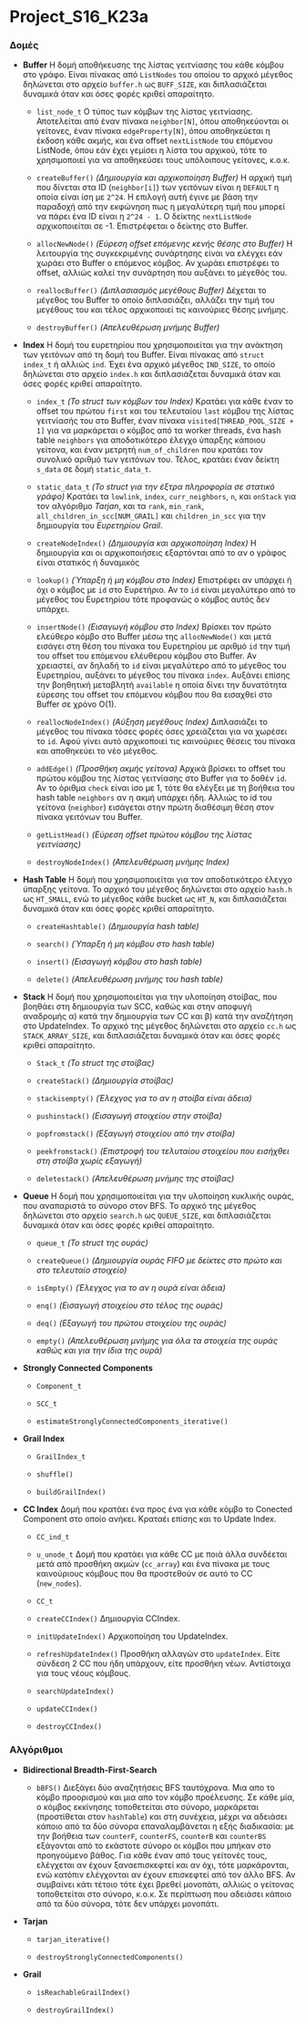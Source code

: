 # Project_S16_K23a

### Δομές

* __Buffer__
    Η δομή αποθήκευσης της λίστας γειτνίασης του κάθε κόμβου στο γράφο. Είναι πίνακας από `ListNodes` του οποίου το αρχικό μέγεθος δηλώνεται στο αρχείο `buffer.h` ως `BUFF_SIZE`, και διπλασιάζεται δυναμικά όταν και όσες φορές κριθεί απαραίτητο.

    * `list_node_t`
    Ο τύπος των κόμβων της λίστας γειτνίασης. Αποτελείται από έναν πίνακα `neighbor[N]`, όπου αποθηκεύονται οι γείτονες, έναν πίνακα `edgeProperty[N]`, όπου αποθηκεύεται η έκδοση κάθε ακμής, και ένα offset `nextListNode` του επόμενου ListNode, όπου εάν έχει γεμίσει η λίστα του αρχικού, τότε το χρησιμοποιεί για να αποθηκεύσει τους υπόλοιπους γείτονες, κ.ο.κ.

    * `createBuffer()`  _(Δημιουργία και αρχικοποίηση Buffer)_
    Η αρχική τιμή που δίνεται στα ID (`neighbor[i]`) των γειτόνων είναι η `DEFAULT` η οποία είναι ίση με `2^24`. Η επιλογή αυτή έγινε με βάση την παραδοχή από την εκφώνηση πως η μεγαλύτερη τιμή που μπορεί να πάρει ένα ID είναι η `2^24 - 1`. Ο δείκτης `nextListNode` αρχικοποιείται σε -1. Επιστρέφεται ο δείκτης στο Buffer.

    * `allocNewNode()`  _(Εύρεση offset επόμενης κενής θέσης στο Buffer)_
    Η λειτουργία της συγκεκριμένης συνάρτησης είναι να ελέγχει εάν χωράει στο Buffer ο επόμενος κόμβος. Αν χωράει επιστρέφει το offset, αλλιώς καλεί την συνάρτηση που αυξάνει το μέγεθός του.

    * `reallocBuffer()` _(Διπλασιασμός μεγέθους Buffer)_
    Δέχεται το μέγεθος του Buffer το οποίο διπλασιάζει, αλλάζει την τιμή του μεγέθους του και τέλος αρχικοποιεί τις καινούριες θέσης μνήμης.

    * `destroyBuffer()` _(Απελευθέρωση μνήμης Buffer)_

* __Index__
    Η δομή του ευρετηρίου που χρησιμοποιείται για την ανάκτηση των γειτόνων από τη δομή του Buffer. Είναι πίνακας από `struct index_t` ή αλλιώς `ind`. Έχει ένα αρχικό μέγεθος `IND_SIZE`, το οποίο δηλώνεται στο αρχείο `index.h` και διπλασιάζεται δυναμικά όταν και όσες φορές κριθεί απαραίτητο.

    * `index_t` _(Το struct των κόμβων του Index)_
    Κρατάει για κάθε έναν το offset του πρώτου `first` και του τελευταίου `last` κόμβου της λίστας γειτνίασής του στο Buffer, έναν πίνακα `visited[THREAD_POOL_SIZE + 1]` για να μαρκάρεται ο κόμβος από τα worker threads, ένα hash table `neighbors` για αποδοτικότερο έλεγχο ύπαρξης κάποιου γείτονα, και έναν μετρητή `num_of_children` που κρατάει τον συνολικό αριθμό των γειτόνων του. Τέλος, κρατάει έναν δείκτη `s_data` σε δομή `static_data_t`.

    * `static_data_t`   _(Το struct για την έξτρα πληροφορία σε στατικό γράφο)_
    Κρατάει τα `lowlink`, `index`, `curr_neighbors`, `n`, και `onStack` για τον αλγόριθμο _Tarjan_, και τα `rank`, `min_rank`, `all_children_in_scc[NUM_GRAIL]` και `children_in_scc` για την δημιουργία του _Ευρετηρίου Grail_.

    * `createNodeIndex()`   _(Δημιουργία και αρχικοποίηση Index)_
    Η δημιουργία και οι αρχικοποιήσεις εξαρτόνται από το αν ο γράφος είναι στατικός ή δυναμικός

    * `lookup()`    _(Ύπαρξη ή μη κόμβου στο Index)_
    Επιστρέφει αν υπάρχει ή όχι ο κόμβος με `id` στο Ευρετήριο. Αν το `id` είναι μεγαλύτερο από το μέγεθος του Ευρετηρίου τότε προφανώς ο κόμβος αυτός δεν υπάρχει.

    * `insertNode()`    _(Εισαγωγή κόμβου στο Index)_
    Βρίσκει τον πρώτο ελεύθερο κόμβο στο Buffer μέσω της `allocNewNode()` και μετά εισάγει στη θέση του πίνακα του Ευρετηρίου με αριθμό `id` την τιμή του offset του επόμενου ελέυθερου κόμβου στο Buffer. Αν χρειαστεί, αν δηλαδή το `id` είναι μεγαλύτερο από το μέγεθος του Ευρετηρίου, αυξάνει το μέγεθος του πίνακα `index`. Αυξάνει επίσης την βοηθητική μεταβλητή `available` η οποία δίνει την δυνατότητα εύρεσης του offset του επόμενου κόμβου που θα εισαχθεί στο Buffer σε χρόνο Ο(1).

    * `reallocNodeIndex()`  _(Αύξηση μεγέθους Index)_
    Διπλασιάζει το μέγεθος του πίνακα τόσες φορές όσες χρειάζεται για να χωρέσει το `id`. Αφού γίνει αυτό αρχικοποιεί τις καινούριες θέσεις του πίνακα και αποθηκεύει το νέο μέγεθος.

    * `addEdge()`   _(Προσθήκη ακμής γείτονα)_
    Αρχικά βρίσκει το offset του πρώτου κόμβου της λίστας γειτνίασης στο Buffer για το δοθέν `id`. Αν το όριθμα `check` είναι ίσο με 1, τότε θα ελέγξει με τη βοήθεια του hash table `neighbors` αν η ακμή υπάρχει ήδη. Αλλιώς το id του γείτονα (`neighbor`) εισάγεται στην πρώτη διαθέσιμη θέση στον πίνακα γειτόνων του Buffer.

    * `getListHead()`   _(Εύρεση offset πρώτου κόμβου της λίστας γειτνίασης)_

    * `destroyNodeIndex()`  _(Απελευθέρωση μνήμης Index)_

* __Hash Table__
    Η δομή που χρησιμοποιείται για τον αποδοτικότερο έλεγχο ύπαρξης γείτονα. Το αρχικό του μέγεθος δηλώνεται στο αρχείο `hash.h` ως `HT_SMALL`, ενώ το μέγεθος κάθε bucket ως `HT_N`, και διπλασιάζεται δυναμικά όταν και όσες φορές κριθεί απαραίτητο.

    * `createHashtable()`   _(Δημιουργία hash table)_

    * `search()`    _(Ύπαρξη ή μη κόμβου στο hash table)_

    * `insert()`    _(Εισαγωγή κόμβου στο hash table)_

    * `delete()`    _(Απελευθέρωση μνήμης του hash table)_
    
* __Stack__
    Η δομή που χρησιμοποιείται για την υλοποίηση στοίβας, που βοηθάει στη δημιουργία των SCC, καθώς και στην αποφυγή αναδρομής α) κατά την δημιουργία των CC και β) κατά την αναζήτηση στο UpdateIndex. Το αρχικό της μέγεθος δηλώνεται στο αρχείο `cc.h` ως `STACK_ARRAY_SIZE`, και διπλασιάζεται δυναμικά όταν και όσες φορές κριθεί απαραίτητο.

    * `Stack_t` _(Το struct της στοίβας)_

    * `createStack()`   _(Δημιουργία στοίβας)_

    * `stackisempty()`  _(Έλεχγος για το αν η στοίβα είναι άδεια)_

    * `pushinstack()`   _(Εισαγωγή στοιχείου στην στοίβα)_

    * `popfromstack()`  _(Εξαγωγή στοιχείου από την στοίβα)_
    
    * `peekfromstack()` _(Επιστροφή του τελυταίου στοιχείου που εισήχθει στη στοίβα χωρίς εξαγωγή)_
    
    * `deletestack()`   _(Απελευθέρωση μνήμης της στοίβας)_
    
* __Queue__
    Η δομή που χρησιμοποιείται για την υλοποίηση κυκλικής ουράς, που αναπαριστά το σύνορο στον BFS. Το αρχικό της μέγεθος δηλώνεται στο αρχείο `search.h` ως `QUEUE_SIZE`, και διπλασιάζεται δυναμικά όταν και όσες φορές κριθεί απαραίτητο.
    
    * `queue_t` _(Το struct της ουράς)_
    
    * `createQueue()`   _(Δημιουργία ουράς FIFO με δείκτες στο πρώτο και στο τελευταίο στοιχείο)_
    
    * `isEmpty()`   _(Έλεγχος για το αν η ουρά είναι άδεια)_
    
    * `enq()`   _(Εισαγωγή στοιχείου στο τέλος της ουράς)_
    
    * `deq()`   _(Εξαγωγή του πρώτου στοιχείου της ουράς)_
    
    * `empty()` _(Απελευθέρωση μνήμης για όλα τα στοιχεία της ουράς καθώς και για την ίδια της ουρά)_
    
* __Strongly Connected Components__

    * `Component_t`
        
    * `SCC_t`
    
    * `estimateStronglyConnectedComponents_iterative()`
    
* __Grail Index__

    * `GrailIndex_t`
        
    * `shuffle()`
        
    * `buildGrailIndex()`
    
* __CC Index__
    Δομή που κρατάει ένα προς ένα για κάθε κόμβο το Conected Component στο οποίο ανήκει. Κραταέι επίσης και το Update Index.

    * `CC_ind_t`
    
    
    * `u_unode_t`
    Δομή που κρατάει για κάθε CC με ποιά άλλα συνδέεται μετά από προσθήκη ακμών (`cc_array`) και ένα πίνακα με τους καινούριους κόμβους που θα προστεθούν σε αυτό το CC (`new_nodes`).
    
    * `CC_t`
    

    * `createCCIndex()`
    Δημιουργία CCIndex.

    * `initUpdateIndex()`
    Αρχικοποίηση του UpdateIndex.

    * `refreshUpdateIndex()`
    Προσθήκη αλλαγών στο `updateIndex`. Είτε σύνδεση 2 CC που ήδη υπάρχουν, είτε προσθήκη νέων. Αντίστοιχα για τους νέους κόμβους.

    * `searchUpdateIndex()`
    
    
    * `updateCCIndex()`
    
    
    * `destroyCCIndex()`
    

### Αλγόριθμοι

* __Bidirectional Breadth-First-Search__

    * `bBFS()`
    Διεξάγει δύο αναζητήσεις BFS ταυτόχρονα. Μια απο το κόμβο προορισμού και μια απο τον κόμβο προέλευσης. Σε κάθε μία, ο κόμβος εκκίνησης τοποθετείται στο σύνορο, μαρκάρεται (προστίθεται στον `hashTable`)  και στη συνέχεια, μέχρι να αδειάσει κάποιο από τα δύο σύνορα επαναλαμβάνεται η εξής διαδικασία: με την βοήθεια των `counterF`, `counterFS`, `counterB` και `counterBS` εξάγονται από το εκάστοτε σύνορο οι κόμβοι που μπήκαν στο προηγούμενο βάθος. Για κάθε έναν από τους γείτονές τους, ελέγχεται αν έχουν ξαναεπισκεφτεί και αν όχι, τότε μαρκάρονται, ενώ κατόπιν ελέγχονται αν έχουν επισκεφτεί από τον άλλο BFS. Αν συμβαίνει κάτι τέτοιο τότε έχει βρεθεί μονοπάτι, αλλιώς ο γείτονας τοποθετείται στο σύνορο, κ.ο.κ. Σε περίπτωση που αδειάσει κάποιο από τα δύο σύνορα, τότε δεν υπάρχει μονοπάτι.

* __Tarjan__
    
    * `tarjan_iterative()`
    
    * `destroyStronglyConnectedComponents()`
    
* __Grail__
    
    * `isReachableGrailIndex()`
    
    * `destroyGrailIndex()`
